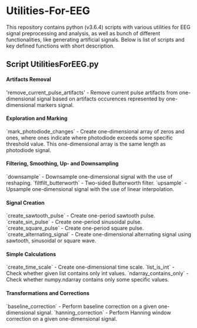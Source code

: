 # Utilities-For-EEG
This repository contains python (v3.6.4) scripts with various utilities for EEG signal preprocessing and analysis, as well as bunch of different functionalities, like generating artificial signals. Below is list of scripts and key defined functions with short description.

<h2>Script UtilitiesForEEG.py</h2>
<h4>Artifacts Removal</h4>
'remove_current_pulse_artifacts' - Remove current pulse artifacts from one-dimensional signal based on artifacts occurences represented by one-dimensional markers signal.

<h4>Exploration and Marking</h4>
`mark_photodiode_changes` - Create one-dimensional array of zeros and ones, where ones indicate where photodiode exceeds some specific threshold value. This one-dimensional array is the same length as photodiode signal.

<h4>Filtering, Smoothing, Up- and Downsampling</h4>
`downsample` - Downsample one-dimensional signal with the use of reshaping.
`filtfilt_butterworth` - Two-sided Butterworth filter.
`upsample` - Upsample one-dimensional signal with the use of linear interpolation.

<h4>Signal Creation</h4>
`create_sawtooth_pulse` - Create one-period sawtooth pulse.
`create_sin_pulse` - Create one-period sinusoidal pulse.
`create_square_pulse` - Create one-period square pulse.
`create_alternating_signal` - Create one-dimensional alternating signal using sawtooth, sinusoidal or square wave.

<h4>Simple Calculations</h4>
`create_time_scale` - Create one-dimensional time scale.
`list_is_int` - Check whether given list contains only int values.
`ndarray_contains_only` - Check whether numpy.ndarray contains only some specific values.

<h4>Transformations and Corrections</h4>
`baseline_correction` - Perform baseline correction on a given one-dimensional signal.
`hanning_correction` - Perform Hanning window correction on a given one-dimensional signal.